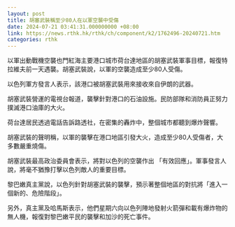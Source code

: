 ```yaml
---
layout: post
title: 胡塞武裝稱至少80人在以軍空襲中受傷
date: 2024-07-21 03:41:31.000000000 +08:00
link: https://news.rthk.hk/rthk/ch/component/k2/1762496-20240721.htm
categories: rthk
---
```


以軍出動戰機空襲也門紅海主要港口城市荷台達地區的胡塞武裝軍事目標，報復特拉維夫前一天遇襲。胡塞武裝說，以軍的空襲造成至少80人受傷。

以色列軍方發言人表示，該港口被胡塞武裝用來接收來自伊朗的武器。

胡塞武裝營運的電視台報道，襲擊針對港口的石油設施。民防部隊和消防員正努力撲滅港口油庫的大火。

荷台達居民透過電話告訴路透社，在密集的轟炸中，整個城市都聽到爆炸聲響。

胡塞武裝的聲明稱，以軍的襲擊在港口地區引發大火，造成至少80人受傷者，大多數嚴重燒傷。

胡塞武裝最高政治委員會表示，將對以色列的空襲作出 「有效回應」。軍事發言人說，將毫不猶豫打擊以色列敵人的重要目標。

黎巴嫩真主黨說，以色列針對胡塞武裝的襲擊，預示著整個地區的對抗將「進入一個新的、危險階段」。

另外，真主黨及哈馬斯表示，他們星期六向以色列陣地發射火箭彈和載有爆炸物的無人機，報復對黎巴嫩平民的襲擊和加沙的死亡事件。
